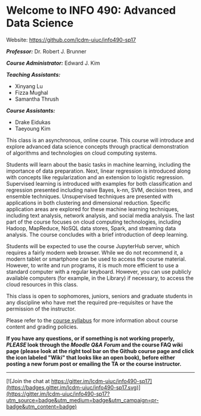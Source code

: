# Welcome to INFO 490: Advanced Data Science #

Website: https://github.com/lcdm-uiuc/info490-sp17

***Professor:*** Dr. Robert J. Brunner

***Course Administrator:*** Edward J. Kim

***Teaching Assistants:***  
- Xinyang Lu
- Fizza Mughal
- Samantha Thrush

***Course Assistants:*** 
- Drake Eidukas
- Taeyoung Kim

This class is an asynchronous, online course. This course will introduce
and explore advanced data science concepts through practical
demonstration of algorithms and technologies on cloud computing systems.

Students will learn about the basic tasks in machine learning, including
the importance of data preparation. Next, linear regression is
introduced along with concepts like regularization and an extension to
logistic regression. Supervised learning is introduced with examples for
both classification and regression presented including naive Bayes,
k-nn, SVM, decision trees, and ensemble techniques. Unsupervised
techniques are presented with applications in both clustering and
dimensional reduction. Specific application areas are explored for
these machine learning techniques, including text analysis, network
analysis, and social media analysis. The last part of the course focuses
on cloud computing technologies, including Hadoop, MapReduce, NoSQL data
stores, Spark, and streaming data analysis. The course concludes with a
brief introduction of deep learning.

Students will be expected to use the course JupyterHub server, which
requires a fairly modern web browser. While we do not recommend it, a
modern tablet or smartphone can be used to access the course material.
However, to write and run programs, it is much more efficient to use a
standard computer with a regular keyboard. However, you can use
publicly available computers (for example, in the Library) if
necessary, to access the cloud resources in this class.

This class is open to sophomores, juniors, seniors and graduate students
in any discipline who have met the required pre-requisites or have the
permission of the instructor.

Please refer to the [course syllabus](orientation/syllabus.md) for more
information about course content and grading policies.

**If you have any questions, or if something is not working properly,
*PLEASE* look through the _Moodle Q&A Forum_ and the course FAQ wiki
page (please look at the right tool bar on the Github course page and
click the icon labeled "Wiki" that looks like an open book), before
either posting a new forum post or emailing the TA or the course
instructor.**

------

[![Join the chat at https://gitter.im/lcdm-uiuc/info490-sp17](https://badges.gitter.im/lcdm-uiuc/info490-sp17.svg)](https://gitter.im/lcdm-uiuc/info490-sp17?utm_source=badge&utm_medium=badge&utm_campaign=pr-badge&utm_content=badge)


